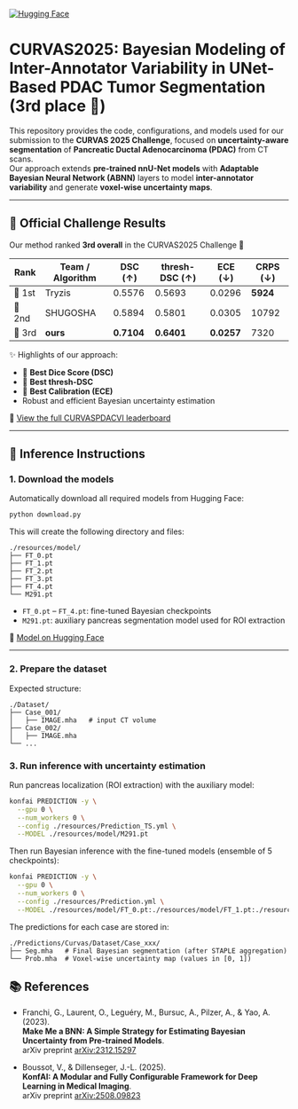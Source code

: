 [![Hugging Face](https://img.shields.io/badge/🤗%20Hugging%20Face-CURVASPDACVI-blue)](https://huggingface.co/VBoussot/CurvasPDACVI)

# CURVAS2025: Bayesian Modeling of Inter-Annotator Variability in UNet-Based PDAC Tumor Segmentation (3rd place 🥈)

This repository provides the code, configurations, and models used for our submission to the **CURVAS 2025 Challenge**, focused on **uncertainty-aware segmentation** of **Pancreatic Ductal Adenocarcinoma (PDAC)** from CT scans.  
Our approach extends **pre-trained nnU-Net models** with **Adaptable Bayesian Neural Network (ABNN)** layers to model **inter-annotator variability** and generate **voxel-wise uncertainty maps**.

---

## 🏁 Official Challenge Results

Our method ranked **3rd overall** in the CURVAS2025 Challenge 🏅

| Rank | Team / Algorithm             | DSC (↑) | thresh-DSC (↑) | ECE (↓) | CRPS (↓) |
|------|------------------------------|---------|----------------|---------|----------|
| 🏅 1st | Tryzis    | 0.5576  | 0.5693         | 0.0296  | **5924** |
| 🥇 2nd | SHUGOSHA    | 0.5894  | 0.5801         | 0.0305  | 10792    |
| 🥈 3rd | **ours** | **0.7104** | **0.6401** | **0.0257** | 7320     |

✨ Highlights of our approach:
- 🥇 **Best Dice Score (DSC)**
- 🥇 **Best thresh-DSC**
- 🥇 **Best Calibration (ECE)**
- Robust and efficient Bayesian uncertainty estimation

🔗 [View the full CURVASPDACVI leaderboard](https://curvas-pdacvi.grand-challenge.org/evaluation/testing-phase/leaderboard/)

---

## 🚀 Inference Instructions

### 1. Download the models

Automatically download all required models from Hugging Face:

```bash
python download.py
```

This will create the following directory and files:

```
./resources/model/
├── FT_0.pt
├── FT_1.pt
├── FT_2.pt
├── FT_3.pt
├── FT_4.pt
└── M291.pt
```

- `FT_0.pt` – `FT_4.pt`: fine-tuned Bayesian checkpoints  
- `M291.pt`: auxiliary pancreas segmentation model used for ROI extraction  

🔗 [Model on Hugging Face](https://huggingface.co/VBoussot/Curvas2025)

---

### 2. Prepare the dataset

Expected structure:

```
./Dataset/
├── Case_001/
│   ├── IMAGE.mha   # input CT volume
├── Case_002/
│   ├── IMAGE.mha
└── ...
```

### 3. Run inference with uncertainty estimation

Run pancreas localization (ROI extraction) with the auxiliary model:

```bash
konfai PREDICTION -y \
  --gpu 0 \
  --num_workers 0 \
  --config ./resources/Prediction_TS.yml \
  --MODEL ./resources/model/M291.pt
```

Then run Bayesian inference with the fine-tuned models (ensemble of 5 checkpoints):

```bash
konfai PREDICTION -y \
  --gpu 0 \
  --num_workers 0 \
  --config ./resources/Prediction.yml \
  --MODEL ./resources/model/FT_0.pt:./resources/model/FT_1.pt:./resources/model/FT_2.pt:./resources/model/FT_3.pt:./resources/model/FT_4.pt
```

The predictions for each case are stored in:

```
./Predictions/Curvas/Dataset/Case_xxx/
├── Seg.mha   # Final Bayesian segmentation (after STAPLE aggregation)
└── Prob.mha  # Voxel-wise uncertainty map (values in [0, 1])
```


## 📚 References

- Franchi, G., Laurent, O., Leguéry, M., Bursuc, A., Pilzer, A., & Yao, A. (2023).  
  **Make Me a BNN: A Simple Strategy for Estimating Bayesian Uncertainty from Pre-trained Models**.  
  arXiv preprint [arXiv:2312.15297](https://arxiv.org/abs/2312.15297)

- Boussot, V., & Dillenseger, J.-L. (2025).  
  **KonfAI: A Modular and Fully Configurable Framework for Deep Learning in Medical Imaging**.  
  arXiv preprint [arXiv:2508.09823](https://arxiv.org/abs/2508.09823)
